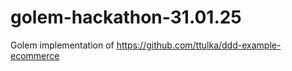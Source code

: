 # golem-hackathon-31.01.25

Golem implementation of https://github.com/ttulka/ddd-example-ecommerce
